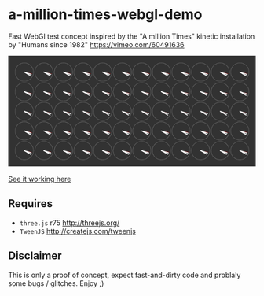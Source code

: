 # a-million-times-webgl-demo
Fast WebGl test concept inspired by the "A million Times" kinetic installation by "Humans since 1982" <https://vimeo.com/60491636>

![a-million-times-webgl-demo](https://github.com/carloscabo/a-million-times-webgl-demo/raw/master/wip-screenshots/webgl-012.gif)

[See it working here](https://htmlpreview.github.io/?https://github.com/carloscabo/a-million-times-webgl-demo/blob/master/index.html)

## Requires

- `three.js` r75 <http://threejs.org/>
- `TweenJS` <http://createjs.com/tweenjs>

## Disclaimer
This is only a proof of concept, expect fast-and-dirty code and problaly some bugs / glitches. Enjoy ;)
